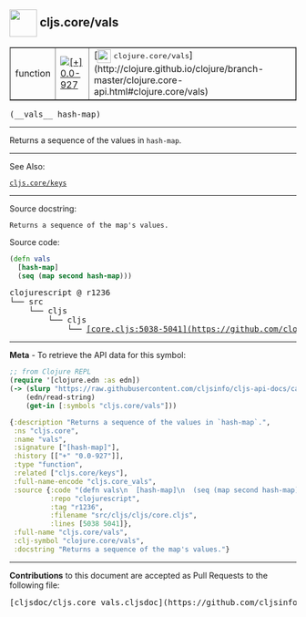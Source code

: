 ## <img width="48px" valign="middle" src="http://i.imgur.com/Hi20huC.png"> cljs.core/vals

 <table border="1">
<tr>

<td>function</td>
<td><a href="https://github.com/cljsinfo/cljs-api-docs/tree/0.0-927"><img valign="middle" alt="[+] 0.0-927" src="https://img.shields.io/badge/+-0.0--927-lightgrey.svg"></a> </td>
<td>
[<img height="24px" valign="middle" src="http://i.imgur.com/1GjPKvB.png"> <samp>clojure.core/vals</samp>](http://clojure.github.io/clojure/branch-master/clojure.core-api.html#clojure.core/vals)
</td>
</tr>
</table>

 <samp>
(__vals__ hash-map)<br>
</samp>

---

Returns a sequence of the values in `hash-map`.

---


See Also:

[`cljs.core/keys`](cljs.core_keys.md)<br>

---

Source docstring:

```
Returns a sequence of the map's values.
```

Source code:

```clj
(defn vals
  [hash-map]
  (seq (map second hash-map)))
```

 <pre>
clojurescript @ r1236
└── src
    └── cljs
        └── cljs
            └── <ins>[core.cljs:5038-5041](https://github.com/clojure/clojurescript/blob/r1236/src/cljs/cljs/core.cljs#L5038-L5041)</ins>
</pre>


---

__Meta__ - To retrieve the API data for this symbol:

```clj
;; from Clojure REPL
(require '[clojure.edn :as edn])
(-> (slurp "https://raw.githubusercontent.com/cljsinfo/cljs-api-docs/catalog/cljs-api.edn")
    (edn/read-string)
    (get-in [:symbols "cljs.core/vals"]))
```

```clj
{:description "Returns a sequence of the values in `hash-map`.",
 :ns "cljs.core",
 :name "vals",
 :signature ["[hash-map]"],
 :history [["+" "0.0-927"]],
 :type "function",
 :related ["cljs.core/keys"],
 :full-name-encode "cljs.core_vals",
 :source {:code "(defn vals\n  [hash-map]\n  (seq (map second hash-map)))",
          :repo "clojurescript",
          :tag "r1236",
          :filename "src/cljs/cljs/core.cljs",
          :lines [5038 5041]},
 :full-name "cljs.core/vals",
 :clj-symbol "clojure.core/vals",
 :docstring "Returns a sequence of the map's values."}

```

---

__Contributions__ to this document are accepted as Pull Requests to the following file:

 <pre>
[cljsdoc/cljs.core_vals.cljsdoc](https://github.com/cljsinfo/cljs-api-docs/blob/master/cljsdoc/cljs.core_vals.cljsdoc)
</pre>

